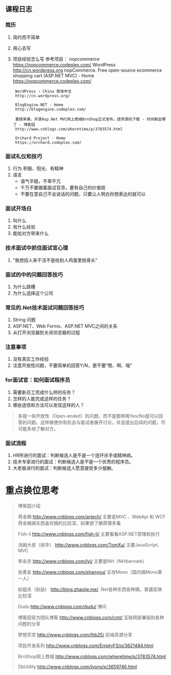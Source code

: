 ## 课程日志
### 简历
1. 简约而不简单
2. 用心去写
3. 项目经验怎么写
    参考项目：
        nopcommerce https://nopcommerce.codeplex.com/
        WordPress http://cn.wordpress.org
        nopCommerce. Free open-source ecommerce shopping cart (ASP.NET MVC) - Home
        https://nopcommerce.codeplex.com/

        WordPress › China 简体中文
        http://cn.wordpress.org/

        BlogEngine.NET - Home
        http://blogengine.codeplex.com/

        重磅来袭，开源Asp.Net MVC网上商城BrnShop正式发布，提供源码下载 - 时间都去哪了 - 博客园
        http://www.cnblogs.com/wheretime/p/3783574.html

        Orchard Project - Home
        https://orchard.codeplex.com/



### 面试礼仪和技巧
1. 行为
    积极、阳光、有精神
2. 语言
    - 语气平稳，不卑不亢
    - 千万不要跟着面试官添，要有自己的价值观
    - 不要在意自己不会说话的问题，只要让人明白你想表达的就可以

### 面试开场白
1. 叫什么
2. 有什么经验
3. 能给对方带来什么

### 技术面试中抓住面试官心理
1. “我想招人来干活不是给别人鸡蛋里挑骨头”

### 面试的中的问题回答技巧
1. 为什么跳槽
2. 为什么选择这个公司

### 常见的.Net技术面试问题回答技巧
1. String 问题
2. ASP.NET、Web Forms、ASP.NET MVC之间的关系 
3. 从打开浏览器到关闭浏览器的过程

### 注意事项
1. 没有真实工作经验
2. 注意开放性问题，不要简单的回答Y/N，更不要“嗯、啊、哦”

### for面试官：如何面试程序员
1. 需要新员工完成什么样的任务？
2. 怎样的人能完成这样的任务？
3. 哪些途径和方法可以发现这样的人？
> 多提一些开放性（Open-ended）的问题，而不是那种用Yes/No就可以回答的问题。这样做使你有机会与面试者展开讨论，并且提出后续的问题，尽可能多地了解对方。

### 面试流程
1. HR所进行的面试：判断候选人是不是一个连环杀手或精神病。
2. 技术专家进行的面试：判断候选人是不是一个优秀的程序员。
3. 大老板进行的面试：判断候选人愿意接受多少报酬。

# 重点换位思考

>博客园介绍
>
>蒋金楠
>http://www.cnblogs.com/artech/
>主要是MVC 、WebApi 和 WCF
>蒋金楠搞东西喜欢搞的比较深，如果想了解原理多看
>
>Fish-li
>http://www.cnblogs.com/fish-li/
>主要看看ASP.NET原理和执行
>
>汤姆大叔（徐华）
>http://www.cnblogs.com/TomXu/
>主要JavaScript、MVC
>
>李永京
>http://www.cnblogs.com/lyj/
>主要是NH（NHibernate）
>
>张善友
>http://www.cnblogs.com/shanyou/
>主攻Mono（国内搞Mono第一人）
>
>赵姐夫（赵劼）
>http://blog.zhaojie.me/
>.Net各种东西各种搞，普遍反映比较深
>
>Dudu
>http://www.cnblogs.com/dudu/
>博问
>
>博客园官方团队博客
>http://www.cnblogs.com/cmt/
>互联网部署级别各种问题的分享
>
>梦想天空
>http://www.cnblogs.com/lhb25/
>前端资源分享
>
>项目开发系列
>http://www.cnblogs.com/EmptyFS/p/3621484.html
>
>BrnShop网上商城
>http://www.cnblogs.com/wheretime/p/3783574.html
>
>DbUtility
>http://www.cnblogs.com/Ivony/p/3659746.html
